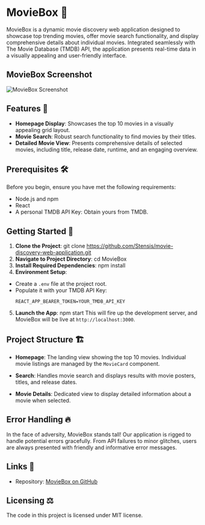 # MovieBox 🍿

MovieBox is a dynamic movie discovery web application designed to showcase top trending movies, offer movie search functionality, and display comprehensive details about individual movies. Integrated seamlessly with The Movie Database (TMDB) API, the application presents real-time data in a visually appealing and user-friendly interface.

## MovieBox Screenshot 
![MovieBox Screenshot](../movie/src/Assets/Homepage.png)

## Features 🌟
- **Homepage Display**: Showcases the top 10 movies in a visually appealing grid layout.
- **Movie Search**: Robust search functionality to find movies by their titles.
- **Detailed Movie View**: Presents comprehensive details of selected movies, including title, release date, runtime, and an engaging overview.

## Prerequisites 🛠
Before you begin, ensure you have met the following requirements:
- Node.js and npm
- React
- A personal TMDB API Key: Obtain yours from TMDB.

## Getting Started 🚀

1. **Clone the Project**:
git clone https://github.com/Stensis/movie-discovery-web-application.git
2. **Navigate to Project Directory**:
cd MovieBox
3. **Install Required Dependencies**:
npm install
4. **Environment Setup**:
- Create a `.env` file at the project root.
- Populate it with your TMDB API Key:
  ```
  REACT_APP_BEARER_TOKEN=YOUR_TMDB_API_KEY
  ```
5. **Launch the App**:
npm start
This will fire up the development server, and MovieBox will be live at `http://localhost:3000`.

## Project Structure 🏗

- **Homepage**: 
The landing view showing the top 10 movies. Individual movie listings are managed by the `MovieCard` component.

- **Search**: 
Handles movie search and displays results with movie posters, titles, and release dates.

- **Movie Details**: 
Dedicated view to display detailed information about a movie when selected.

## Error Handling 🔥
In the face of adversity, MovieBox stands tall! Our application is rigged to handle potential errors gracefully. From API failures to minor glitches, users are always presented with friendly and informative error messages.

## Links 🔗
- Repository: [MovieBox on GitHub](https://github.com/Stensis/movie-discovery-web-application.git)

## Licensing ⚖️
The code in this project is licensed under MIT license.


